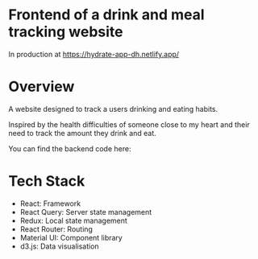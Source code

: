 # Frontend of a drink and meal tracking website

In production at https://hydrate-app-dh.netlify.app/


# Overview

A website designed to track a users drinking and eating habits.

Inspired by the health difficulties of someone close to my heart and their need to track the amount they drink and eat.

You can find the backend code here: 

# Tech Stack

- React: Framework
- React Query: Server state management
- Redux: Local state management
- React Router: Routing
- Material UI: Component library
- d3.js: Data visualisation